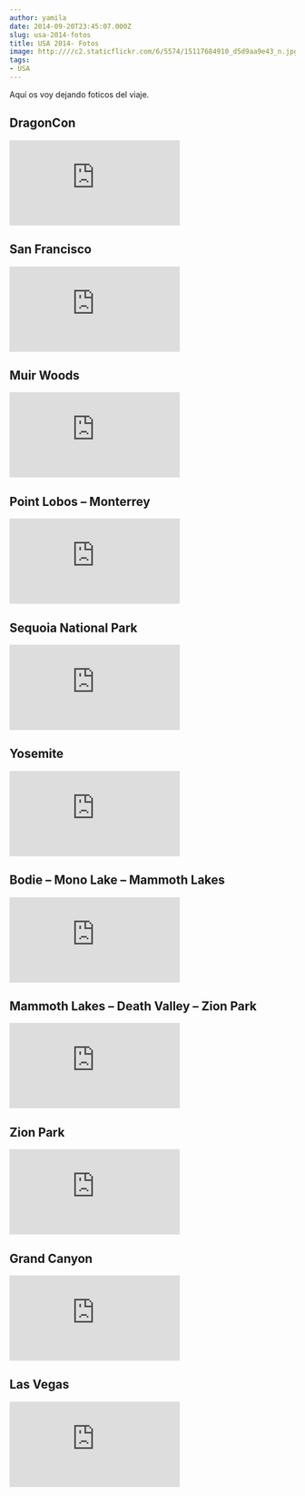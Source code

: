```yaml
---
author: yamila
date: 2014-09-20T23:45:07.000Z
slug: usa-2014-fotos
title: USA 2014- Fotos
image: http:////c2.staticflickr.com/6/5574/15117684910_d5d9aa9e43_n.jpg
tags:
- USA
---
```



Aquí os voy dejando foticos del viaje.

## DragonCon

<div class='embed-container'><iframe src='https://www.flickr.com/photos/125687915@N08/sets/72157647828182462/player' frameborder='0' allowfullscreen webkitallowfullscreen mozallowfullscreen oallowfullscreen msallowfullscreen></iframe></div>

## San Francisco

<div class='embed-container'><iframe src='https://www.flickr.com/photos/125687915@N08/sets/72157647428007890/player' frameborder='0' allowfullscreen webkitallowfullscreen mozallowfullscreen oallowfullscreen msallowfullscreen></iframe></div>

## Muir Woods

<div class='embed-container'><iframe src='https://www.flickr.com/photos/125687915@N08/sets/72157647784542096/player' frameborder='0' allowfullscreen webkitallowfullscreen mozallowfullscreen oallowfullscreen msallowfullscreen></iframe></div>

## Point Lobos – Monterrey

<div class='embed-container'><iframe src='https://www.flickr.com/photos/125687915@N08/sets/72157647829263541/player' frameborder='0' allowfullscreen webkitallowfullscreen mozallowfullscreen oallowfullscreen msallowfullscreen></iframe></div>

## Sequoia National Park

<div class='embed-container'><iframe src='https://www.flickr.com/photos/125687915@N08/sets/72157647426610187/player' frameborder='0' allowfullscreen webkitallowfullscreen mozallowfullscreen oallowfullscreen msallowfullscreen></iframe></div>

## Yosemite

<div class='embed-container'><iframe src='https://www.flickr.com/photos/125687915@N08/sets/72157647429087959/player' frameborder='0' allowfullscreen webkitallowfullscreen mozallowfullscreen oallowfullscreen msallowfullscreen></iframe></div>

## Bodie – Mono Lake – Mammoth Lakes

<div class='embed-container'><iframe src='https://www.flickr.com/photos/125687915@N08/sets/72157647850812625/player' frameborder='0' allowfullscreen webkitallowfullscreen mozallowfullscreen oallowfullscreen msallowfullscreen></iframe></div>

## Mammoth Lakes – Death Valley – Zion Park

<div class='embed-container'><iframe src='https://www.flickr.com/photos/125687915@N08/sets/72157647832508361/player' frameborder='0' allowfullscreen webkitallowfullscreen mozallowfullscreen oallowfullscreen msallowfullscreen></iframe></div>

## Zion Park

<div class='embed-container'><iframe src='https://www.flickr.com/photos/125687915@N08/sets/72157647788494386/player' frameborder='0' allowfullscreen webkitallowfullscreen mozallowfullscreen oallowfullscreen msallowfullscreen></iframe></div>

## Grand Canyon

<div class='embed-container'><iframe src='https://www.flickr.com/photos/125687915@N08/sets/72157647836239532/player' frameborder='0' allowfullscreen webkitallowfullscreen mozallowfullscreen oallowfullscreen msallowfullscreen></iframe></div>

## Las Vegas

<div class='embed-container'><iframe src='https://www.flickr.com/photos/125687915@N08/sets/72157647429663107/player' frameborder='0' allowfullscreen webkitallowfullscreen mozallowfullscreen oallowfullscreen msallowfullscreen></iframe></div>